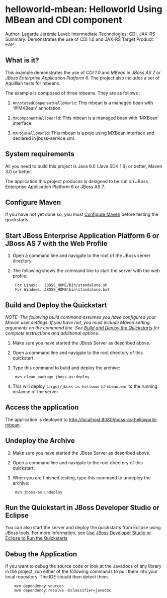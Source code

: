 helloworld-mbean: Helloworld Using MBean and CDI component
==========================================================================
Author: Lagarde Jérémie
Level: Intermediate
Technologies: CDI, JAX-RS
Summary: Demonstrates the use of CDI 1.0 and JAX-RS
Target Product: EAP

What is it?
-----------

This example demonstrates the use of *CDI 1.0* and *MBean* in *JBoss AS 7* or *JBoss Enterprise Application Platform 6*. The project also includes a set of Aquillian tests for mbeans.

The example is composed of three mbeans. They are as follows :

1. `AnnotatedComponentHelloWorld`: This mbean is a managed bean with '@MXBean' annotation.

2. `MXComponentHelloWorld`:  This mbean is a managed bean with 'MXBean' interface.

2. `MXPojoHelloWorld`:  This mbean is a pojo using MXBean interface and declared in jboss-service.xml.


System requirements
-------------------

All you need to build this project is Java 6.0 (Java SDK 1.6) or better, Maven 3.0 or better.

The application this project produces is designed to be run on JBoss Enterprise Application Platform 6 or JBoss AS 7. 

 
Configure Maven
---------------

If you have not yet done so, you must [Configure Maven](../README.md#mavenconfiguration) before testing the quickstarts.


Start JBoss Enterprise Application Platform 6 or JBoss AS 7 with the Web Profile
-------------------------

1. Open a command line and navigate to the root of the JBoss server directory.
2. The following shows the command line to start the server with the web profile:

        For Linux:   JBOSS_HOME/bin/standalone.sh
        For Windows: JBOSS_HOME\bin\standalone.bat

 
Build and Deploy the Quickstart
-------------------------

_NOTE: The following build command assumes you have configured your Maven user settings. If you have not, you must include Maven setting arguments on the command line. See [Build and Deploy the Quickstarts](../README.md#buildanddeploy) for complete instructions and additional options._

1. Make sure you have started the JBoss Server as described above.
2. Open a command line and navigate to the root directory of this quickstart.
3. Type this command to build and deploy the archive:

        mvn clean package jboss-as:deploy

4. This will deploy `target/jboss-as-helloworld-mbean.war` to the running instance of the server.


Access the application 
---------------------

The application is deployed to <http://localhost:8080/jboss-as-helloworld-mbean>.



Undeploy the Archive
--------------------

1. Make sure you have started the JBoss Server as described above.
2. Open a command line and navigate to the root directory of this quickstart.
3. When you are finished testing, type this command to undeploy the archive:

        mvn jboss-as:undeploy


Run the Quickstart in JBoss Developer Studio or Eclipse
-------------------------------------
You can also start the server and deploy the quickstarts from Eclipse using JBoss tools. For more information, see [Use JBoss Developer Studio or Eclipse to Run the Quickstarts](../README.md#useeclipse) 


Debug the Application
------------------------------------

If you want to debug the source code or look at the Javadocs of any library in the project, run either of the following commands to pull them into your local repository. The IDE should then detect them.

        mvn dependency:sources
        mvn dependency:resolve -Dclassifier=javadoc
